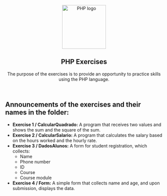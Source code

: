 <p align="center">
  <img height="140px" src="https://www.google.com/url?sa=i&url=https%3A%2F%2Ffreepngimg.com%2Fpng%2F14960-php-logo-png&psig=AOvVaw0VluyCk89DgQPSWuo7dwlX&ust=1709079805351000&source=images&cd=vfe&opi=89978449&ved=0CBIQjRxqFwoTCIDOr8egyoQDFQAAAAAdAAAAABAh" align="center" alt="PHP logo" />
  <h2 align="center">PHP Exercises</h2>
  <p align="center">The purpose of the exercises is to provide an opportunity to practice skills using the PHP language.
 </p>
</p>

<br>

<P align="left">
<h2>Announcements of the exercises and their names in the folder: </h2>

- **Exercise 1 / CalcularQuadrado:** A program that receives two values and shows the sum and the square of the sum.
- **Exercise 2 / CalcularSalario:** A program that calculates the salary based on the hours worked and the hourly rate.
- **Exercise 3 / DadosAlunos:** A form for student registration, which collects:
  - Name
  - Phone number
  - ID
  - Course
  - Course module
- **Exercise 4 / Form:** A simple form that collects name and age, and upon submission, displays the data.

</P>
